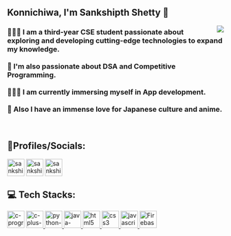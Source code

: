 ## Konnichiwa, I'm Sankshipth Shetty 👋

<img align="right" src="https://github.com/SankshipthShetty/SankshipthShetty/assets/99337968/2bd05422-3a3b-4d7c-94a1-7cdb584c09d7"/>
<h3>
🧑🏻‍🎓 I am a third-year CSE student passionate about exploring and developing cutting-edge technologies to expand my knowledge. 
<br><br>
🚀 I'm also passionate about DSA and Competitive Programming.
<br><br>
🧑🏻‍💻 I am currently immersing myself in App development.
<br><br>
🗾 Also I have an immense love for Japanese culture and anime.

</h3>



<br>

## 📱Profiles/Socials:
<p align="left">
  <a href="https://leetcode.com/sankshipthshetty" target="blank"><img align="center" src="https://upload.wikimedia.org/wikipedia/commons/1/19/LeetCode_logo_black.png" alt="sankshipthshetty" height="40" width="40" /></a>
<a href="https://linkedin.com/in/sankshipthshetty" target="blank"><img align="center" src="https://img.icons8.com/?size=2x&id=13930&format=png" alt="sankshipthshetty" height="40" width="40" /></a>
<a href="https://instagram.com/sankshipth.shetty" target="blank"><img align="center" src="https://img.icons8.com/?size=2x&id=32323&format=png" alt="sankshipth.shetty" height="40" width="40" /></a>
 </p>

## 💻 Tech Stacks:
<p align="left"> 
 <a href="https://www.cprogramming.com/" target="_blank" ><img width="40" height="40" src="https://img.icons8.com/?size=2x&id=shQTXiDQiQVR&format=png" alt="c-programming"/></a>
<a href="https://www.w3schools.com/cpp/" target="_blank" rel="noreferrer"> <img width="40" height="40" src="https://img.icons8.com/?size=2x&id=TpULddJc4gTh&format=png" alt="c-plus-plus-logo"/> </a>
 <a href="https://www.python.org" target="_blank" rel="noreferrer"> <img width="40" height="40" src="https://img.icons8.com/?size=2x&id=13441&format=png" alt="python--v1"/> </a>
 <a href="https://www.java.com" target="_blank" rel="noreferrer"> <img width="40" height="40" src="https://img.icons8.com/?size=2x&id=13679&format=png" alt="java-coffee-cup-logo--v1"/> </a>
 <a href="https://www.w3.org/html/" target="_blank" rel="noreferrer"> <img src="https://img.icons8.com/?size=2x&id=v8RpPQUwv0N8&format=png" alt="html5" width="40" height="40"/> </a>
 <a href="https://www.w3schools.com/css/" target="_blank" rel="noreferrer"> <img src="https://img.icons8.com/?size=2x&id=21278&format=png" alt="css3" width="40" height="40"/> </a>
 <a href="https://developer.mozilla.org/en-US/docs/Web/JavaScript" target="_blank" rel="noreferrer"> <img src="https://img.icons8.com/?size=2x&id=PXTY4q2Sq2lG&format=png" alt="javascript" width="40" height="40"/> </a>
<a href="https://firebase.google.com/" target="_blank" rel="noreferrer"> <img src="https://img.icons8.com/?size=2x&id=62452&format=png" alt="Firebase" width="40" height="40"/> </a>
 </p>
 
